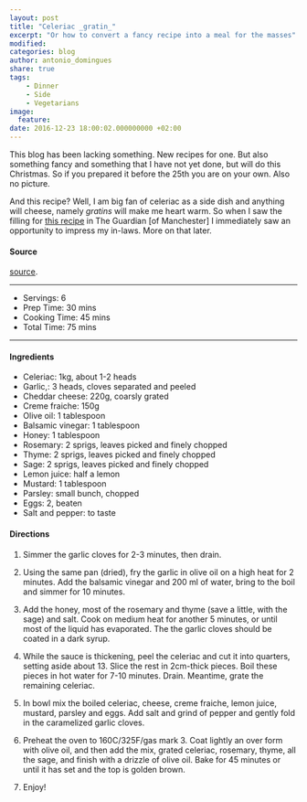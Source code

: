 ```yaml
---
layout: post
title: "Celeriac _gratin_"
excerpt: "Or how to convert a fancy recipe into a meal for the masses"
modified:
categories: blog
author: antonio_domingues
share: true
tags:
    - Dinner
    - Side
    - Vegetarians
image:
  feature:
date: 2016-12-23 18:00:02.000000000 +02:00
---
```


This blog has been lacking something. New recipes for one. But also something fancy and something that I have not yet done, but will do this Christmas. So if you prepared it before the 25th you are on your own. Also no picture.

And this recipe? Well, I am big fan of celeriac as a side dish and anything will cheese, namely _gratins_ will make me heart warm. So when I saw the filling for [this recipe](https://www.theguardian.com/lifeandstyle/2016/dec/12/vegetarian-christmas-lunch-anna-jones-modern-cook) in The Guardian [of Manchester] I immediately saw an opportunity to impress my in-laws. More on that later. 


#### Source

[source](https://www.theguardian.com/lifeandstyle/2016/dec/12/vegetarian-christmas-lunch-anna-jones-modern-cook).


---
* Servings: 6
* Prep Time:  30 mins
* Cooking Time:  45 mins
* Total Time:  75 mins

---


#### Ingredients

* Celeriac: 1kg, about 1-2 heads
* Garlic,: 3 heads, cloves separated and peeled
* Cheddar cheese: 220g, coarsly grated
* Creme fraiche: 150g
* Olive oil: 1 tablespoon
* Balsamic vinegar: 1 tablespoon
* Honey: 1 tablespoon
* Rosemary: 2 sprigs, leaves picked and finely chopped
* Thyme: 2 sprigs, leaves picked and finely chopped
* Sage: 2 sprigs, leaves picked and finely chopped
* Lemon juice: half a lemon
* Mustard: 1 tablespoon 
* Parsley: small bunch, chopped
* Eggs: 2, beaten
* Salt and pepper: to taste


#### Directions

1. Simmer the garlic cloves for 2-3 minutes, then drain.

2. Using the same pan (dried), fry the garlic in olive oil on a high heat for 2 minutes. Add the balsamic vinegar and 200 ml of water, bring to the boil and simmer for 10 minutes.

3. Add the honey, most of the rosemary and thyme (save a little, with the sage) and salt. Cook on medium heat for another 5 minutes, or until most of the liquid has evaporated. The the garlic cloves should be coated in a dark syrup.

4. While the sauce is thickening, peel the celeriac and cut it into quarters, setting aside about 13. Slice the rest in 2cm-thick pieces. Boil these pieces in hot water for 7-10 minutes. Drain. Meantime, grate the remaining celeriac.

5. In bowl mix the boiled celeriac, cheese, creme fraiche, lemon juice, mustard, parsley and eggs. Add salt and grind of pepper and gently fold in the caramelized garlic cloves.

6. Preheat the oven to 160C/325F/gas mark 3. Coat lightly an over form with olive oil, and then add the mix, grated celeriac, rosemary, thyme, all the sage, and finish with a drizzle of olive oil. Bake for 45 minutes or until it has set and the top is golden brown.

7. Enjoy!
